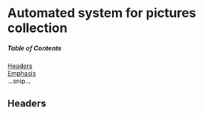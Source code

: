 # Automated system for pictures collection

##### Table of Contents  
[Headers](#headers)  
[Emphasis](#emphasis)  
...snip...    
<a name="headers"/>
## Headers
